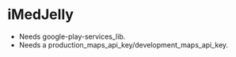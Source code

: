 iMedJelly
=========
* Needs google-play-services_lib.
* Needs a production_maps_api_key/development_maps_api_key.

